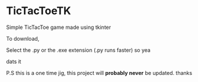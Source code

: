 # TicTacToeTK

Simple TicTacToe game made using tkinter

To download,

Select the .py or the .exe extension (.py runs faster) so yea

dats it

P.S this is a one time jig, this project will **probably never** be updated.
thanks
